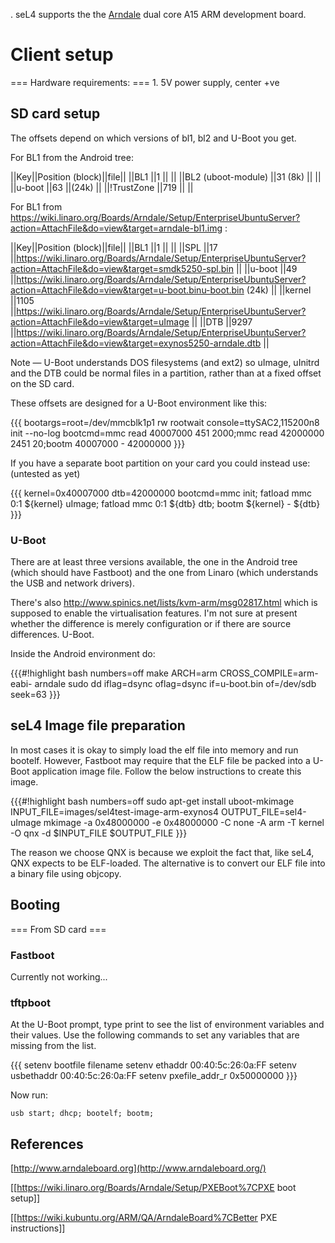   . seL4 supports the the
  [Arndale](http://www.arndaleboard.org/wiki/index.php/Main_Page)
  dual core A15 ARM development board.

# Client setup
 === Hardware requirements: === 1. 5V power supply,
center +ve

## SD card setup
 The offsets depend on which versions of bl1, bl2 and
U-Boot you get.

For BL1 from the Android tree:

||Key||Position (block)||file|| ||BL1 ||1 || || ||BL2 (uboot-module)
||31 (8k) || || ||u-boot ||63 ||(24k) || ||!TrustZone ||719 || ||

For BL1 from
<https://wiki.linaro.org/Boards/Arndale/Setup/EnterpriseUbuntuServer?action=AttachFile&do=view&target=arndale-bl1.img>
:

||Key||Position (block)||file|| ||BL1 ||1 || || ||SPL ||17
||<https://wiki.linaro.org/Boards/Arndale/Setup/EnterpriseUbuntuServer?action=AttachFile&do=view&target=smdk5250-spl.bin>
|| ||u-boot ||49
||<https://wiki.linaro.org/Boards/Arndale/Setup/EnterpriseUbuntuServer?action=AttachFile&do=view&target=u-boot.binu-boot.bin>
(24k) || ||kernel ||1105
||<https://wiki.linaro.org/Boards/Arndale/Setup/EnterpriseUbuntuServer?action=AttachFile&do=view&target=uImage>
|| ||DTB ||9297
||<https://wiki.linaro.org/Boards/Arndale/Setup/EnterpriseUbuntuServer?action=AttachFile&do=view&target=exynos5250-arndale.dtb>
||

Note — U-Boot understands DOS filesystems (and ext2) so uImage, uInitrd
and the DTB could be normal files in a partition, rather than at a fixed
offset on the SD card.

These offsets are designed for a U-Boot environment like this:

{{{ bootargs=root=/dev/mmcblk1p1 rw rootwait console=ttySAC2,115200n8
init --no-log bootcmd=mmc read 40007000 451 2000;mmc read 42000000 2451
20;bootm 40007000 - 42000000 }}}

If you have a separate boot partition on your card you could instead
use: (untested as yet)

{{{ kernel=0x40007000 dtb=42000000 bootcmd=mmc init; fatload mmc 0:1
${kernel} uImage; fatload mmc 0:1 ${dtb} dtb; bootm ${kernel} -
${dtb} }}}

### U-Boot
 There are at least three versions available, the one in
the Android tree (which should have Fastboot) and the one from Linaro
(which understands the USB and network drivers).

There's also <http://www.spinics.net/lists/kvm-arm/msg02817.html> which
is supposed to enable the virtualisation features. I'm not sure at
present whether the difference is merely configuration or if there are
source differences. U-Boot.

Inside the Android environment do:

{{{\#!highlight bash numbers=off make ARCH=arm CROSS_COMPILE=arm-eabi-
arndale sudo dd iflag=dsync oflag=dsync if=u-boot.bin of=/dev/sdb
seek=63 }}}

## seL4 Image file preparation
 In most cases it is okay to simply
load the elf file into memory and run bootelf. However, Fastboot may
require that the ELF file be packed into a U-Boot application image
file. Follow the below instructions to create this image.

{{{\#!highlight bash numbers=off sudo apt-get install uboot-mkimage
INPUT_FILE=images/sel4test-image-arm-exynos4 OUTPUT_FILE=sel4-uImage
mkimage -a 0x48000000 -e 0x48000000 -C none -A arm -T kernel -O qnx -d
$INPUT_FILE $OUTPUT_FILE }}}

The reason we choose QNX is because we exploit the fact that, like seL4,
QNX expects to be ELF-loaded. The alternative is to convert our ELF file
into a binary file using objcopy.

## Booting
 === From SD card === <TODO>

### Fastboot
 <TODO> Currently not working...

### tftpboot
 At the U-Boot prompt, type print to see the list of
environment variables and their values. Use the following commands to
set any variables that are missing from the list.

{{{ setenv bootfile filename setenv ethaddr 00:40:5c:26:0a:FF setenv
usbethaddr 00:40:5c:26:0a:FF setenv pxefile_addr_r 0x50000000 }}}

Now run:

` usb start; dhcp; bootelf; bootm; `

## References

[http://www.arndaleboard.org](http://www.arndaleboard.org/)

[[<https://wiki.linaro.org/Boards/Arndale/Setup/PXEBoot%7CPXE> boot
setup]]

[[<https://wiki.kubuntu.org/ARM/QA/ArndaleBoard%7CBetter> PXE
instructions]]
